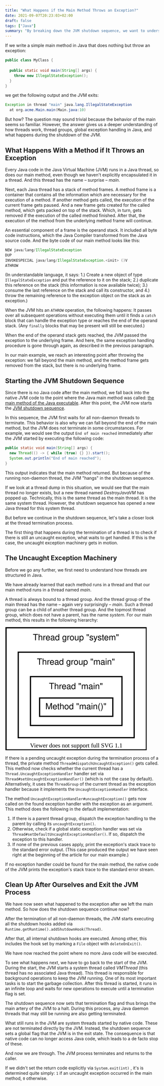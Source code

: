 ```yaml
---
title: "What Happens if the Main Method Throws an Exception?"
date: 2021-09-07T20:23:03+02:00
draft: false
tags: ["Java"]
summary: "By breaking down the JVM shutdown sequence, we want to understand code execution in threads, thread groups, global exception handling, and what else happens when falling beyond the main method."
---
```


If we write a simple main method in Java that does nothing but throw an exception:

```java
public class MyClass {
  
  public static void main(String[] args) {
    throw new IllegalStateException();
  }
}
```

we get the following output and the JVM exits:

```java
Exception in thread "main" java.lang.IllegalStateException
  at org.acme.Main.main(Main.java:10)
```

But how? The question may sound trivial because the behavior of the main seems so familiar. However, the answer gives us a deeper understanding of how threads work, thread groups, global exception handling in Java, and what happens during the shutdown of the JVM.

## What Happens With a Method if It Throws an Exception

Every Java code in the Java Virtual Machine (JVM) runs in a Java thread, so does our main method, even though we haven't explicitly encapsulated it in a thread. And this thread has the name – surprise – *main*.

Next, each Java thread has a stack of method frames. A method frame is a container that contains all the information which are necessary for the execution of a method. If another method gets called, the execution of the current frame gets paused. And a new frame gets created for the called method, which gets packed on top of the stack. Which, in turn, gets removed if the execution of the called method finished. After that, the execution of the method from the underlying method frame will continue.

An essential component of a frame is the operand stack. It included all byte code instructions, which the Java Compiler transformed from the Java source code. And the byte code of our main method looks like this:

```java
NEW java/lang/IllegalStateException
DUP
INVOKESPECIAL java/lang/IllegalStateException.<init> ()V
ATHROW
```

(In understandable language, it says: 1.) Create a new object of type `IllegalStateException` and put the reference to it on the stack; 2.) duplicate this reference on the stack (this information is now available twice); 3.) consume the last reference on the stack and call its constructor, and 4.) throw the remaining reference to the exception object on the stack as an exception.)

When the JVM hits an `ATHROW` operation, the following happens: It passes over all subsequent operations without executing them until it finds a `catch` block that can handle the exception type or reaches the end of the operand stack. (Any `finally` blocks that may be present will still be executed.) 

When the end of the operand stack gets reached, the JVM passed the exception to the underlying frame. And here, the same exception handling procedure is gone through again, as described in the previous paragraph.

In our main example, we reach an interesting point after throwing the exception: we fall beyond the main method, and the method frame gets removed from the stack, but there is no underlying frame.

## Starting the JVM Shutdown Sequence

Since there is no Java code after the main method, we fall back into the native JVM code to the point where the Java main method was called: [the main method of the Java executable](https://github.com/openjdk/jdk/blob/eec64f55870cf51746755d8fa59098a82109e826/src/java.base/share/native/libjli/java.c#L545). After this point, the JVM now starts the [JVM shutdown sequence](https://github.com/openjdk/jdk/blob/92b05fe0f41b91aa88e77473725ae92ee13b052f/src/hotspot/share/runtime/thread.cpp#L3350).

In this sequence, the JVM first waits for all non-daemon threads to terminate. This behavior is also why we can fall beyond the end of the main method, but the JVM does not terminate in some circumstances. For example, we would see the output `End of main reached` immediately after the JVM started by executing the following code:

```java
public static void main(String[] args) {
  new Thread(() -> { while (true) {} }).start();
  System.out.println("End of main reached");
}
```

This output indicates that the main method returned. But because of the running non-daemon thread, the JVM "hangs" in the shutdown sequence.

If we look at a thread dump in this situation, we would see that the main thread no longer exists, but a new thread named *DestroyJavaVM* has popped up. Technically, this is the same thread as the main thread. It is the same system thread. However, the shutdown sequence has opened a new Java thread for this system thread.

But before we continue in the shutdown sequence, let's take a closer look at the thread termination process.

The first thing that happens during the termination of a thread is to check if there is still an uncaught exception, what waits to get handled. If this is the case, the uncaught exception machinery gets in motion.

## The Uncaught Exception Machinery

Before we go any further, we first need to understand how threads are structured in Java.

We have already learned that each method runs in a thread and that our main method runs in a thread named *main*. 

A thread is always bound to a thread group. And the thread group of the main thread has the name – again very surprisingly – *main*. Such a thread group can be a child of another thread group. And the topmost thread group, which does not have a parent, has the name *system*. For our main method, this results in the following hierarchy:

![Thread Structure](thread-structure.svg#center)

If there is a pending uncaught exception during the termination process of a thread, the private method `Thread#dispatchUncaughtException()` gets called. This method now checks whether the current thread has a `Thread.UncaughtExceptionHandler` handler set via `Thread#setUncaughtExceptionHandler()` (which is not the case by default). Alternatively, it uses the `ThreadGroup` of the current thread as the exception handler because it implements the `UncaughtExceptionHandler` interface.

The method `UncaughtExceptionHandler#uncaughtException()` gets now called on the found exception handler with the exception as an argument. This method does the following in the default implementation:

1. If there is a parent thread group, dispatch the exception handling to the parent by calling its `uncaughtException()`.
2. Otherwise, check if a global static exception handler was set via `Thread#setDefaultUncaughtExceptionHandler()`. If so, dispatch the exception to this handler. 
3. If none of the previous cases apply, print the exception's stack trace to the standard error output. (This case produced the output we have seen right at the beginning of the article for our main example.)

If no exception handler could be found for the main method, the native code of the JVM prints the exception's stack trace to the standard error stream.

## Clean Up After Ourselves and Exit the JVM Process

We have now seen what happened to the exception after we left the main method. So how does the shutdown sequence continue now?

After the termination of all non-daemon threads, the JVM starts executing all the shutdown hooks added via `Runtime.getRuntime().addShutdownHook(Thread)`.

After that, all internal shutdown hooks are executed. Among other, this includes the hook set by marking a `File` object with `deleteOnExit()`.

We have now reached the point where no more Java code will be executed. 

To see what happens next, we have to go back to the start of the JVM. During the start, the JVM starts a system thread called _VMThread_ (this thread has no associated Java thread). This thread is responsible for background operations to keep the JVM running. One of its most important tasks is to start the garbage collection. After this thread is started, it runs in an infinite loop and waits for new operations to execute until a termination flag is set.

The shutdown sequence now sets that termination flag and thus brings the main artery of the JVM to a halt. During this process, any Java daemon threads that may still be running are also getting terminated.

What still runs in the JVM are system threads started by native code. These are not terminated directly by the JVM. Instead, the shutdown sequence sets a global flag that the JVM is in the exit state. The consequence is that native code can no longer access Java code, which leads to a de facto stop of these.

And now we are through. The JVM process terminates and returns to the caller.

If we didn't set the return code explicitly via  `System.exit(int)` , it's is determined quite simply: `1` if an uncaught exception occurred in the main method, `0` otherwise.
